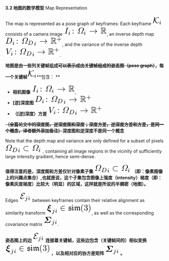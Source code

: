 **3.2 地图的数学模型** Map Representation

The map is represented as a pose graph of keyframes: Each keyframe ![](/assets/math_38.png) consists of a camera image ![](/assets/math_39.png), an inverse depth map ![](/assets/math_40.png), and the variance of the inverse depth ![](/assets/math_41.png).

**地图是由一些列关键帧组成**~~**可以表示成由关键帧组成的姿态图（pose graph）**~~**，每一个关键帧**![](/assets/math_38.png)**包含： **

* **相机图像** ![](/assets/math_39.png), 
* **\[逆\]深度图** ![](/assets/math_40.png) 
* **（\[逆\]深度）方差** ![](/assets/math_41.png)

~~**（全篇论文中的深度图，逆深度图和深度；深度方差，逆深度方差和方差，是同一个概念，译者额外添加备注）**~~**深度图和逆深度不是同一个概念**

Note that the depth map and variance are only defined for a subset of pixels ![](/assets/math_42.png) , containing all image regions in the vicinity of sufficiently large intensity gradient, hence semi-dense.

**值得注意的是，深度图和方差仅针对像素子集** ![](/assets/math_42.png) **（即：像素图像上的兴趣点集合）,也就是说，这个子集包含图像上强度（intensity）梯度（即：像素灰度梯度）比较大（明显）的区域，这样就是所说的半稠密（地图）。**

Edges ![](/assets/math_43.png) between keyframes contain their relative alignment as similarity transform ![](/assets/math_44.png), as well as the corresponding covariance matrix ![](/assets/math_45.png).

**姿态图上的边 **![](/assets/math_43.png)** 连接着关键帧，这些边包含（关键帧间的）相似变换 **![](/assets/math_44.png)** ，以及相对应的协方差矩阵 **![](/assets/math_45.png)** 。**

